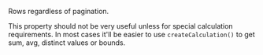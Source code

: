 Rows regardless of pagination.

This property should not be very useful unless for special calculation requirements. In most cases it'll be easier to use `createCalculation()` to get sum, avg, distinct values or bounds.